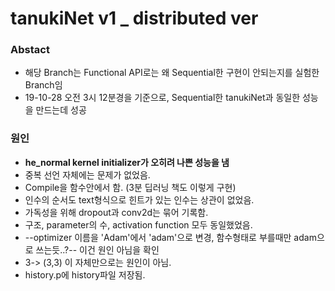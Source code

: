 # tanukiNet v1 _ distributed ver

### Abstact
- 해당 Branch는 Functional API로는 왜 Sequential한 구현이 안되는지를 실험한 Branch임
- 19-10-28 오전 3시 12분경을 기준으로, Sequential한 tanukiNet과 동일한 성능을 만드는데 성공

### 원인
- __he_normal kernel initializer가 오히려 나쁜 성능을 냄__
- 중복 선언 자체에는 문제가 없었음.
- Compile을 함수안에서 함. (3분 딥러닝 책도 이렇게 구현)
- 인수의 순서도 text형식으로 힌트가 있는 인수는 상관이 없었음.
- 가독성을 위해 dropout과 conv2d는 묶어 기록함.
- 구조, parameter의 수, activation function 모두 동일했었음.
- --optimizer 이름을 'Adam'에서 'adam'으로 변경, 함수형태로 부를때만 adam으로 쓰는듯..?-- 이건 원인 아님을 확인
- 3-> (3,3) 이 자체만으로는 원인이 아님.
- history.p에 history파일 저장됨.
